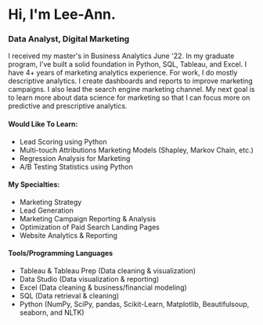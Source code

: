 # Hi, I'm Lee-Ann.
### Data Analyst, Digital Marketing

I received my master's in Business Analytics June '22. In my graduate program, I've built a solid foundation in Python, SQL, Tableau, and Excel. I have 4+ years of marketing analytics experience. For work, I do mostly descriptive analytics. I create dashboards and reports to improve marketing campaigns. I also lead the search engine marketing channel. My next goal is to learn more about data science for marketing so that I can focus more on predictive and prescriptive analytics.

#### Would Like To Learn: 
- Lead Scoring using Python
- Multi-touch Attributions Marketing Models (Shapley, Markov Chain, etc.)
- Regression Analysis for Marketing 
- A/B Testing Statistics using Python

#### My Specialties:
-	Marketing Strategy
-	Lead Generation
-	Marketing Campaign Reporting & Analysis
-	Optimization of Paid Search Landing Pages 
- Website Analytics & Reporting

#### Tools/Programming Languages
- Tableau & Tableau Prep (Data cleaning & visualization)
- Data Studio (Data visualization & reporting)
- Excel (Data cleaning & business/financial modeling)
- SQL (Data retrieval & cleaning)
- Python (NumPy, SciPy, pandas, Scikit-Learn, Matplotlib, Beautifulsoup, seaborn, and NLTK)

